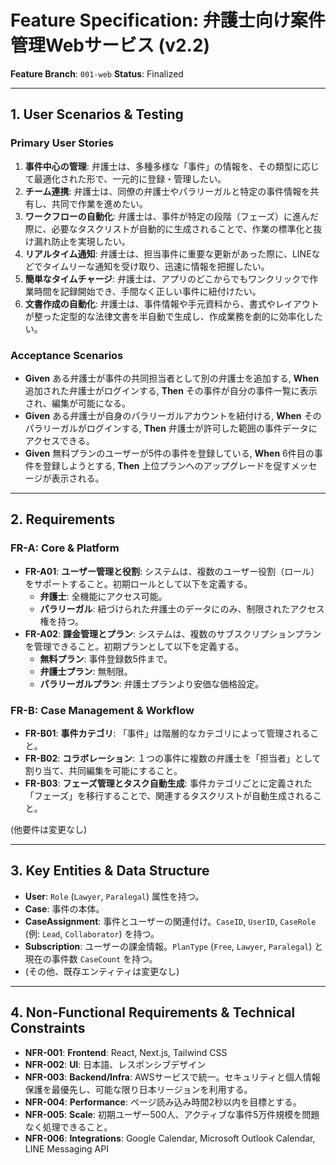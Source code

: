 # Feature Specification: 弁護士向け案件管理Webサービス (v2.2)

**Feature Branch**: `001-web`
**Status**: Finalized

---

## 1. User Scenarios & Testing

### Primary User Stories
1. **事件中心の管理**: 弁護士は、多種多様な「事件」の情報を、その類型に応じて最適化された形で、一元的に登録・管理したい。
2. **チーム連携**: 弁護士は、同僚の弁護士やパラリーガルと特定の事件情報を共有し、共同で作業を進めたい。
3. **ワークフローの自動化**: 弁護士は、事件が特定の段階（フェーズ）に進んだ際に、必要なタスクリストが自動的に生成されることで、作業の標準化と抜け漏れ防止を実現したい。
4. **リアルタイム通知**: 弁護士は、担当事件に重要な更新があった際に、LINEなどでタイムリーな通知を受け取り、迅速に情報を把握したい。
5. **簡単なタイムチャージ**: 弁護士は、アプリのどこからでもワンクリックで作業時間を記録開始でき、手間なく正しい事件に紐付けたい。
6. **文書作成の自動化**: 弁護士は、事件情報や手元資料から、書式やレイアウトが整った定型的な法律文書を半自動で生成し、作成業務を劇的に効率化したい。

### Acceptance Scenarios
- **Given** ある弁護士が事件の共同担当者として別の弁護士を追加する, **When** 追加された弁護士がログインする, **Then** その事件が自分の事件一覧に表示され、編集が可能になる。
- **Given** ある弁護士が自身のパラリーガルアカウントを紐付ける, **When** そのパラリーガルがログインする, **Then** 弁護士が許可した範囲の事件データにアクセスできる。
- **Given** 無料プランのユーザーが5件の事件を登録している, **When** 6件目の事件を登録しようとする, **Then** 上位プランへのアップグレードを促すメッセージが表示される。

---

## 2. Requirements

### FR-A: Core & Platform
- **FR-A01**: **ユーザー管理と役割**: システムは、複数のユーザー役割（ロール）をサポートすること。初期ロールとして以下を定義する。
    - **弁護士**: 全機能にアクセス可能。
    - **パラリーガル**: 紐づけられた弁護士のデータにのみ、制限されたアクセス権を持つ。
- **FR-A02**: **課金管理とプラン**: システムは、複数のサブスクリプションプランを管理できること。初期プランとして以下を定義する。
    - **無料プラン**: 事件登録数5件まで。
    - **弁護士プラン**: 無制限。
    - **パラリーガルプラン**: 弁護士プランより安価な価格設定。

### FR-B: Case Management & Workflow
- **FR-B01**: **事件カテゴリ**: 「事件」は階層的なカテゴリによって管理されること。
- **FR-B02**: **コラボレーション**: １つの事件に複数の弁護士を「担当者」として割り当て、共同編集を可能にすること。
- **FR-B03**: **フェーズ管理とタスク自動生成**: 事件カテゴリごとに定義された「フェーズ」を移行することで、関連するタスクリストが自動生成されること。

(他要件は変更なし)

---

## 3. Key Entities & Data Structure

- **User**: `Role` (`Lawyer`, `Paralegal`) 属性を持つ。
- **Case**: 事件の本体。
- **CaseAssignment**: 事件とユーザーの関連付け。`CaseID`, `UserID`, `CaseRole` (例: `Lead`, `Collaborator`) を持つ。
- **Subscription**: ユーザーの課金情報。`PlanType` (`Free`, `Lawyer`, `Paralegal`) と現在の事件数 `CaseCount` を持つ。
- (その他、既存エンティティは変更なし)

---

## 4. Non-Functional Requirements & Technical Constraints

- **NFR-001**: **Frontend**: React, Next.js, Tailwind CSS
- **NFR-002**: **UI**: 日本語、レスポンシブデザイン
- **NFR-003**: **Backend/Infra**: AWSサービスで統一。セキュリティと個人情報保護を最優先し、可能な限り日本リージョンを利用する。
- **NFR-004**: **Performance**: ページ読み込み時間2秒以内を目標とする。
- **NFR-005**: **Scale**: 初期ユーザー500人、アクティブな事件5万件規模を問題なく処理できること。
- **NFR-006**: **Integrations**: Google Calendar, Microsoft Outlook Calendar, LINE Messaging API
